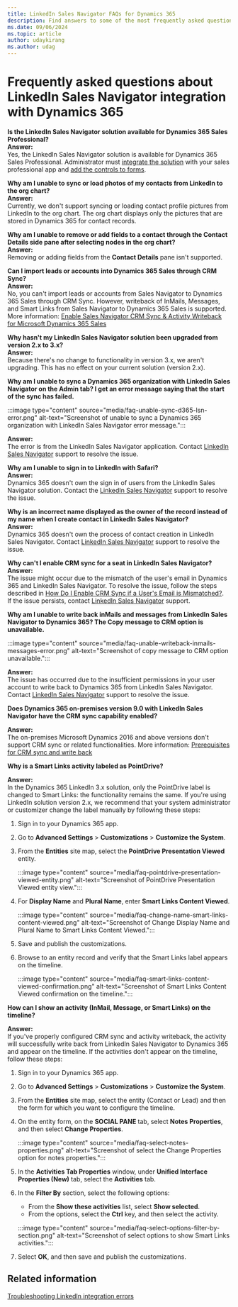 ```yaml
---
title: LinkedIn Sales Navigator FAQs for Dynamics 365
description: Find answers to some of the most frequently asked questions related to LinkedIn Sales Navigator integration with Dynamics 365.
ms.date: 09/06/2024
ms.topic: article
author: udaykirang
ms.author: udag
---
```


# Frequently asked questions about LinkedIn Sales Navigator integration with Dynamics 365

**Is the LinkedIn Sales Navigator solution available for Dynamics 365 Sales Professional?**  
**Answer:**  
Yes, the LinkedIn Sales Navigator solution is available for Dynamics 365 Sales Professional. Administrator must [integrate the solution](integrate-sales-navigator.md) with your sales professional app and [add the controls to forms](add-sales-navigator-controls-forms.md).  

<a name="sync-load-photos-linkedin"> </a>
**Why am I unable to sync or load photos of my contacts from LinkedIn to the org chart?**  
**Answer:**  
Currently, we don't support syncing or loading contact profile pictures from LinkedIn to the org chart. The org chart displays only the pictures that are stored in Dynamics 365 for contact records.  

<a name="add-remove-fields-contact-details"> </a>
**Why am I unable to remove or add fields to a contact through the Contact Details side pane after selecting nodes in the org chart?**  
**Answer:**  
Removing or adding fields from the **Contact Details** pane isn't supported.

<a name="import-leads-accounts-crm-sync"> </a>
**Can I import leads or accounts into Dynamics 365 Sales through CRM Sync?**  
**Answer:**  
No, you can't import leads or accounts from Sales Navigator to Dynamics 365 Sales through CRM Sync. However, writeback of InMails, Messages, and Smart Links from Sales Navigator to Dynamics 365 Sales is supported. More information: [Enable Sales Navigator CRM Sync & Activity Writeback for Microsoft Dynamics 365 Sales](https://business.linkedin.com/sales-solutions/sales-navigator-customer-hub/resources/ms-dynamics-sync-activity-writeback)  

<a name="upgrade-solution-2-to-3-version"> </a>
**Why hasn't my LinkedIn Sales Navigator solution been upgraded from version 2.x to 3.x?**  
**Answer:**  
Because there's no change to functionality in version 3.x, we aren't upgrading. This has no effect on your current solution (version 2.x).  

<a name="unable-sync-d365-org-under-admin-tab-linkedin"> </a>
**Why am I unable to sync a Dynamics 365 organization with LinkedIn Sales Navigator on the Admin tab? I get an error message saying that the start of the sync has failed.**  

:::image type="content" source="media/faq-unable-sync-d365-lsn-error.png" alt-text="Screenshot of unable to sync a Dynamics 365 organization with LinkedIn Sales Navigator error message.":::

**Answer:**  
The error is from the LinkedIn Sales Navigator application. Contact [LinkedIn Sales Navigator](https://www.linkedin.com/help/sales-navigator/answer/a107028) support to resolve the issue.  

<a name="unable-log-in-to-linkedin-control"> </a>
**Why am I unable to sign in to LinkedIn with Safari?**  
**Answer:**  
Dynamics 365 doesn't own the sign in of users from the LinkedIn Sales Navigator solution. Contact the [LinkedIn Sales Navigator](https://www.linkedin.com/help/sales-navigator/answer/a107028) support to resolve the issue.  

<a name="incorrect-owner-name-displayed"> </a>
**Why is an incorrect name displayed as the owner of the record instead of my name when I create contact in LinkedIn Sales Navigator?**  
**Answer:**  
Dynamics 365 doesn't own the process of contact creation in LinkedIn Sales Navigator. Contact [LinkedIn Sales Navigator](https://www.linkedin.com/help/sales-navigator/answer/a107028) support to resolve the issue.  

<a name="unable-enable-crm-sync-for-seat"> </a>
**Why can't I enable CRM sync for a seat in LinkedIn Sales Navigator?**  
**Answer:**  
The issue might occur due to the mismatch of the user's email in Dynamics 365 and LinkedIn Sales Navigator. To resolve the issue, follow the steps described in [How Do I Enable CRM Sync if a User's Email is Mismatched?](https://www.linkedin.com/help/sales-navigator/answer/a162746).  
If the issue persists, contact [LinkedIn Sales Navigator](https://www.linkedin.com/help/sales-navigator/answer/a107028) support.

<a name="unable-writeback-inmails"> </a>
**Why am I unable to write back inMails and messages from LinkedIn Sales Navigator to Dynamics 365? The Copy message to CRM option is unavailable.**  

:::image type="content" source="media/faq-unable-writeback-inmails-messages-error.png" alt-text="Screenshot of copy message to CRM option unavailable.":::

**Answer:**  
The issue has occurred due to the insufficient permissions in your user account to write back to Dynamics 365 from LinkedIn Sales Navigator. Contact [LinkedIn Sales Navigator](https://www.linkedin.com/help/sales-navigator/answer/a107028) support to resolve the issue.

<a name="onprem-crm-sync-capability-enabled"> </a>
**Does Dynamics 365 on-premises version 9.0 with LinkedIn Sales Navigator have the CRM sync capability enabled?**  

**Answer:**  
The on-premises Microsoft Dynamics 2016 and above versions don't support CRM sync or related functionalities. More information: [Prerequisites for CRM sync and write back](https://business.linkedin.com/sales-solutions/sales-navigator-customer-hub/resources/ms-dynamics-sync-activity-writeback#prerequisites)

<a name="smart-links-activity-labelled-pointdrive"> </a>
**Why is a Smart Links activity labeled as PointDrive?**  

**Answer:**  
In the Dynamics 365 LinkedIn 3.x solution, only the PointDrive label is changed to Smart Links: the functionality remains the same. If you're using LinkedIn solution version 2.x, we recommend that your system administrator or customizer change the label manually by following these steps:

1. Sign in to your Dynamics 365 app.    
1. Go to **Advanced Settings** > **Customizations** > **Customize the System**.  
1. From the **Entities** site map, select the **PointDrive Presentation Viewed** entity.  

    :::image type="content" source="media/faq-pointdrive-presentation-viewed-entity.png" alt-text="Screenshot of PointDrive Presentation Viewed entity view.":::  

1. For **Display Name** and **Plural Name**, enter **Smart Links Content Viewed**.  

    :::image type="content" source="media/faq-change-name-smart-links-content-viewed.png" alt-text="Screenshot of Change Display Name and Plural Name to Smart Links Content Viewed.":::

1. Save and publish the customizations.  
1. Browse to an entity record and verify that the Smart Links label appears on the timeline.  

    :::image type="content" source="media/faq-smart-links-content-viewed-confirmation.png" alt-text="Screenshot of Smart Links Content Viewed confirmation on the timeline.":::

<a name="show-smart-links-activity-on-timeline"> </a>
**How can I show an activity (InMail, Message, or Smart Links) on the timeline?**  

**Answer:**  
If you've properly configured CRM sync and activity writeback, the activity will successfully write back from LinkedIn Sales Navigator to Dynamics 365 and appear on the timeline. If the activities don't appear on the timeline, follow these steps:  

1. Sign in to your Dynamics 365 app.  
1. Go to **Advanced Settings** > **Customizations** > **Customize the System**.  
1. From the **Entities** site map, select the entity (Contact or Lead) and then the form for which you want to configure the timeline.  
1. On the entity form, on the **SOCIAL PANE** tab, select **Notes Properties**, and then select **Change Properties**.  

    :::image type="content" source="media/faq-select-notes-properties.png" alt-text="Screenshot of select the Change Properties option for notes properties.":::

1. In the **Activities Tab Properties** window, under **Unified Interface Properties (New)** tab, select the **Activities** tab.  
1. In the **Filter By** section, select the following options:  
   - From the **Show these activities** list, select **Show selected**.
   - From the options, select the **Ctrl** key, and then select the activity.  

    :::image type="content" source="media/faq-select-options-filter-by-section.png" alt-text="Screenshot of select options to show Smart Links activities.":::

1. Select **OK**, and then save and publish the customizations.

## Related information

[Troubleshooting LinkedIn integration errors](ts-linkedin-integration.md)
